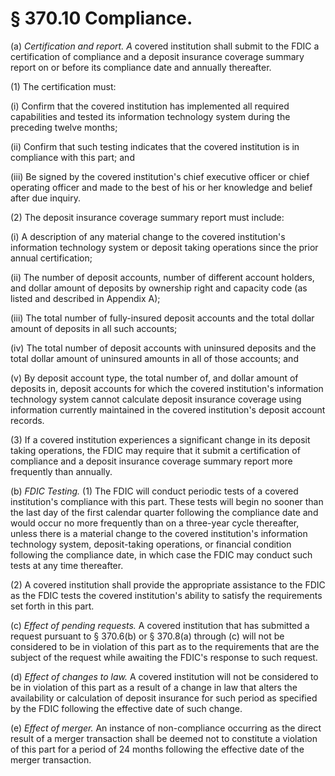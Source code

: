 # § 370.10   Compliance.

(a) *Certification and report. A* covered institution shall submit to the FDIC a certification of compliance and a deposit insurance coverage summary report on or before its compliance date and annually thereafter.


(1) The certification must:


(i) Confirm that the covered institution has implemented all required capabilities and tested its information technology system during the preceding twelve months;


(ii) Confirm that such testing indicates that the covered institution is in compliance with this part; and


(iii) Be signed by the covered institution's chief executive officer or chief operating officer and made to the best of his or her knowledge and belief after due inquiry.


(2) The deposit insurance coverage summary report must include:


(i) A description of any material change to the covered institution's information technology system or deposit taking operations since the prior annual certification;


(ii) The number of deposit accounts, number of different account holders, and dollar amount of deposits by ownership right and capacity code (as listed and described in Appendix A);


(iii) The total number of fully-insured deposit accounts and the total dollar amount of deposits in all such accounts;


(iv) The total number of deposit accounts with uninsured deposits and the total dollar amount of uninsured amounts in all of those accounts; and


(v) By deposit account type, the total number of, and dollar amount of deposits in, deposit accounts for which the covered institution's information technology system cannot calculate deposit insurance coverage using information currently maintained in the covered institution's deposit account records.


(3) If a covered institution experiences a significant change in its deposit taking operations, the FDIC may require that it submit a certification of compliance and a deposit insurance coverage summary report more frequently than annually.


(b) *FDIC Testing.* (1) The FDIC will conduct periodic tests of a covered institution's compliance with this part. These tests will begin no sooner than the last day of the first calendar quarter following the compliance date and would occur no more frequently than on a three-year cycle thereafter, unless there is a material change to the covered institution's information technology system, deposit-taking operations, or financial condition following the compliance date, in which case the FDIC may conduct such tests at any time thereafter.


(2) A covered institution shall provide the appropriate assistance to the FDIC as the FDIC tests the covered institution's ability to satisfy the requirements set forth in this part.


(c) *Effect of pending requests.* A covered institution that has submitted a request pursuant to § 370.6(b) or § 370.8(a) through (c) will not be considered to be in violation of this part as to the requirements that are the subject of the request while awaiting the FDIC's response to such request.


(d) *Effect of changes to law.* A covered institution will not be considered to be in violation of this part as a result of a change in law that alters the availability or calculation of deposit insurance for such period as specified by the FDIC following the effective date of such change.


(e) *Effect of merger.* An instance of non-compliance occurring as the direct result of a merger transaction shall be deemed not to constitute a violation of this part for a period of 24 months following the effective date of the merger transaction.





